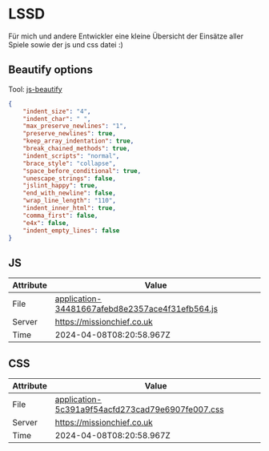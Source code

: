 # LSSD
Für mich und andere Entwickler eine kleine Übersicht der Einsätze aller Spiele sowie der js und css datei :)

<!-- automated -->
## Beautify options
Tool: [js-beautify](https://github.com/beautify-web/js-beautify)
```json
{
    "indent_size": "4",
    "indent_char": " ",
    "max_preserve_newlines": "1",
    "preserve_newlines": true,
    "keep_array_indentation": true,
    "break_chained_methods": true,
    "indent_scripts": "normal",
    "brace_style": "collapse",
    "space_before_conditional": true,
    "unescape_strings": false,
    "jslint_happy": true,
    "end_with_newline": false,
    "wrap_line_length": "110",
    "indent_inner_html": true,
    "comma_first": false,
    "e4x": false,
    "indent_empty_lines": false
}
```

## JS
| Attribute | Value |
| --------- | ----- |
| File      | [application-34481667afebd8e2357ace4f31efb564.js](https://missionchief.co.uk/assets/application-34481667afebd8e2357ace4f31efb564.js) |
| Server    | https://missionchief.co.uk |
| Time      | 2024-04-08T08:20:58.967Z |

## CSS
| Attribute | Value |
| --------- | ----- |
| File      | [application-5c391a9f54acfd273cad79e6907fe007.css](https://missionchief.co.uk/assets/application-5c391a9f54acfd273cad79e6907fe007.css) |
| Server    | https://missionchief.co.uk |
| Time      | 2024-04-08T08:20:58.967Z |
<!-- /automated -->
